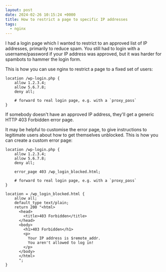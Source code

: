 ```yaml
---
layout: post
date: 2024-02-26 10:15:24 +0000
title: How to restrict a page to specific IP addresses
tags:
  - nginx
---
```

I had a login page which I wanted to restrict to an approved list of IP addresses, primarily to reduce spam.
You still had to login with a username/password if your IP address was approved, but it was harder for spambots to hammer the login form.

This is how you can use nginx to restrict a page to a fixed set of users:

```nginx
location /wp-login.php {
    allow 1.2.3.4;
    allow 5.6.7.8;
    deny all;

    # forward to real login page, e.g. with a `proxy_pass`
}
```

If somebody doesn't have an approved IP address, they'll get a generic HTTP 403 Forbidden error page.

It may be helpful to customise the error page, to give instructions to legitimate users about how to get themselves unblocked.
This is how you can create a custom error page:

```nginx
location /wp-login.php {
    allow 1.2.3.4;
    allow 5.6.7.8;
    deny all;

    error_page 403 /wp_login_blocked.html;

    # forward to real login page, e.g. with a `proxy_pass`
}

location = /wp_login_blocked.html {
    allow all;
    default_type text/plain;
    return 200 "<html>
      <head>
        <title>403 Forbidden</title>
      </head>
      <body>
        <h1>403 Forbidden</h1>
        <p>
          Your IP address is $remote_addr.
          You aren't allowed to log in!
        </p>
      </body>
      </html>
      ";
}
```

